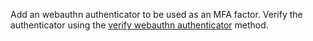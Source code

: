 Add an webauthn authenticator to be used as an MFA factor. Verify the authenticator using the [verify webauthn authenticator](/docs/references/cloud/client-web/account#updateWebauthnMfaChallenge) method.
